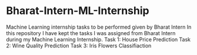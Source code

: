# Bharat-Intern-ML-Internship
Machine Learning internship tasks to be performed given by Bharat Intern
In this repository I have kept the tasks I was assigned from Bharat Intern during my Machine Learning Internship.
Task 1: House Price Prediction
Task 2: Wine Quality Prediction
Task 3: Iris Flowers Classifiaction

